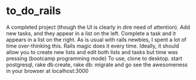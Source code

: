 # to_do_rails

A completed project (though the UI is clearly in dire need of attention). Add new tasks, and they appear in a list on the left. Complete a task and it appears in a list on the right. As is usual with rails newbies, I spent a lot of time over-thinking this. Rails magic does it every time.
Ideally, it should allow you to create new lists and edit both lists and tasks but time was pressing (bootcamp programming mode)
To use, clone to desktop. start postgresql, rake db:create, rake db: migrate and go see the awesomeness in your browser at localhost:3000
